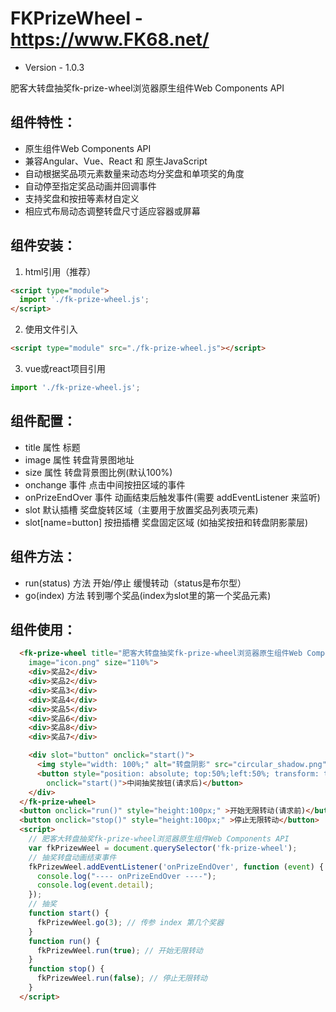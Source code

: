 # FKPrizeWheel - https://www.FK68.net/
* Version - 1.0.3

肥客大转盘抽奖fk-prize-wheel浏览器原生组件Web Components API
## 组件特性：
+ 原生组件Web Components API
+ 兼容Angular、Vue、React 和 原生JavaScript
+ 自动根据奖品项元素数量来动态均分奖盘和单项奖的角度
+ 自动停至指定奖品动画并回调事件
+ 支持奖盘和按扭等素材自定义
+ 相应式布局动态调整转盘尺寸适应容器或屏幕

## 组件安装：
1. html引用（推荐）
```html
<script type="module">
  import './fk-prize-wheel.js';
</script>
``` 

2. 使用文件引入
```html 
<script type="module" src="./fk-prize-wheel.js"></script>
```

3. vue或react项目引用
```js 
import './fk-prize-wheel.js';
```

## 组件配置：
+  title              属性       标题
+  image              属性       转盘背景图地址
+  size               属性       转盘背景图比例(默认100%)
+  onchange           事件       点击中间按扭区域的事件
+  onPrizeEndOver     事件       动画结束后触发事件(需要 addEventListener 来监听)
+  slot               默认插槽    奖盘旋转区域（主要用于放置奖品列表项元素)
+  slot[name=button]  按扭插槽    奖盘固定区域 (如抽奖按扭和转盘阴影蒙层)


## 组件方法：
+  run(status)        方法       开始/停止 缓慢转动（status是布尔型）
+  go(index)          方法       转到哪个奖品(index为slot里的第一个奖品元素)


## 组件使用：
```html
  <fk-prize-wheel title="肥客大转盘抽奖fk-prize-wheel浏览器原生组件Web Components API" onchange="console.log('默认事件:',event.detail)"
    image="icon.png" size="110%">
    <div>奖品2</div>
    <div>奖品2</div>
    <div>奖品3</div>
    <div>奖品4</div>
    <div>奖品5</div>
    <div>奖品6</div>
    <div>奖品8</div>
    <div>奖品7</div>

    <div slot="button" onclick="start()">
      <img style="width: 100%;" alt="转盘阴影" src="circular_shadow.png" />
      <button style="position: absolute; top:50%;left:50%; transform: translate(-50%, -50%);" width="80"
        onclick="start()">中间抽奖按钮(请求后)</button>
    </div>
  </fk-prize-wheel>
  <button onclick="run()" style="height:100px;" >开始无限转动(请求前)</button>
  <button onclick="stop()" style="height:100px;" >停止无限转动</button>
  <script>
    // 肥客大转盘抽奖fk-prize-wheel浏览器原生组件Web Components API
    var fkPrizewWeel = document.querySelector('fk-prize-wheel');
    // 抽奖转盘动画结束事件
    fkPrizewWeel.addEventListener('onPrizeEndOver', function (event) {
      console.log("---- onPrizeEndOver ----");
      console.log(event.detail);
    });
    // 抽奖
    function start() {
      fkPrizewWeel.go(3); // 传参 index 第几个奖器
    }
    function run() {
      fkPrizewWeel.run(true); // 开始无限转动
    }
    function stop() {
      fkPrizewWeel.run(false); // 停止无限转动
    }
  </script>
```

